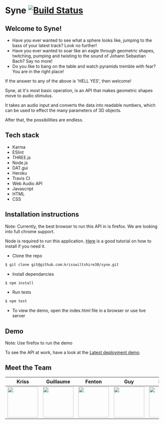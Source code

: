 # Syne [![Build Status](https://travis-ci.com/krisswiltshire30/syne.svg?branch=master)](https://travis-ci.com/krisswiltshire30/syne)

## Welcome to Syne!
- Have you ever wanted to see what a sphere looks like, jumping to the bass of your latest track? Look no further!
- Have you ever wanted to soar like an eagle through geometric shapes, twitching, pumping and twisting to the sound of Johann Sebastian Bach? Say no more!
- Do you like to bang on the table and watch pyramids tremble with fear? You are in the right place!

If the answer to any of the above is 'HELL YES',  then welcome!

Syne, at it's most basic operation, is an API that makes geometric shapes move to audio stimulus. 

It takes an audio input and converts the data into readable numbers, which can be used to effect the many parameters of 3D objects.

After that, the possibilities are endless.
## Tech stack
- Karma
- ESlint
- THREE.js
- Node.js
- DAT.gui
- Heroku
- Travis CI
- Web Audio API
- Javascript
- HTML
- CSS

## Installation instructions
Note: Currently, the best browser to run this API in is firefox. We are looking into full chrome support.

Node is required to run this application.
[Here](https://treehouse.github.io/installation-guides/mac/node-mac.html) is a good tutorial on how to install if you need it.
- Clone the repo
```bash
$ git clone git@github.com:krisswiltshire30/syne.git
```
- Install dependancies
 ```bash
 $ npm install
 ```
 - Run tests
  ```bash
 $ npm test
 ```
 - To view the demo, open the index.html file in a browser or use live server

## Demo

Note: Use firefox to run the demo

To see the API at work, have a look at the [Latest deployment demo](https://syne.herokuapp.com)

## Meet the Team
| Kriss |  Guillaume | Fenton | Guy | Rhys |
| :-----: | :-------:  | :------:  | :------:  | :------:  
|<a href='https://github.com/krisswiltshire30'><img src='https://github.com/krisswiltshire30.png' width='100'></a>|<a href='https://github.com/Clepsysd'><img src='https://github.com/Clepsyd.png' width='100'></a>|<a href='https://github.com/Fentonhaslam'><img src='https://github.com/Fentonhaslam.png' width='100'></a>|<a href='https://github.com/GuyCalloway'><img src='https://github.com/GuyCalloway.png' width='100'></a>|<a href='https://github.com/RMaughan93'><img src='https://github.com/RMaughan93.png' width='100'></a>

